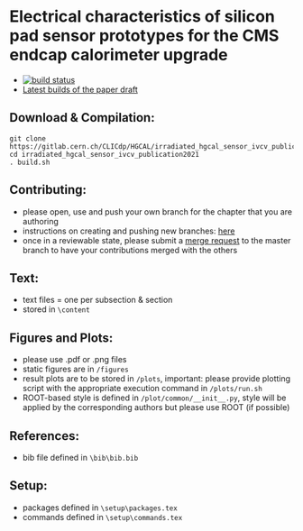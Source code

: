 # Electrical characteristics of silicon pad sensor prototypes for the CMS endcap calorimeter upgrade

* [![build status](https://gitlab.cern.ch/CLICdp/HGCAL/irradiated_hgcal_sensor_ivcv_publication2021/badges/master/pipeline.svg)](https://gitlab.cern.ch/CLICdp/HGCAL/irradiated_hgcal_sensor_ivcv_publication2021/commits/master)
* [Latest builds of the paper draft](https://gitlab.cern.ch/CLICdp/HGCAL/irradiated_hgcal_sensor_ivcv_publication2021/pipelines) 

## Download & Compilation: 
```
git clone https://gitlab.cern.ch/CLICdp/HGCAL/irradiated_hgcal_sensor_ivcv_publication2021.git
cd irradiated_hgcal_sensor_ivcv_publication2021
. build.sh
```

## Contributing:
- please open, use and push your own branch for the chapter that you are authoring
- instructions on creating and pushing new branches: [here](https://forum.freecodecamp.org/t/push-a-new-local-branch-to-a-remote-git-repository-and-track-it-too/13222)
- once in a reviewable state, please submit a [merge request](https://docs.gitlab.com/ee/user/project/merge_requests/getting_started.html) to the master branch to have your contributions merged with the others

## Text:
- text files = one per subsection & section
- stored in ```\content```

## Figures and Plots:
- please use .pdf or .png files
- static figures are in ```/figures```
- result plots are to be stored in ```/plots```, important: please provide plotting script with the appropriate execution command in ```/plots/run.sh```
- ROOT-based style is defined in ```/plot/common/__init__.py```, style will be applied by the corresponding authors but please use ROOT (if possible)

## References:
- bib file defined in ```\bib\bib.bib```

## Setup:
- packages defined in ```\setup\packages.tex```
- commands defined in ```\setup\commands.tex```
 
